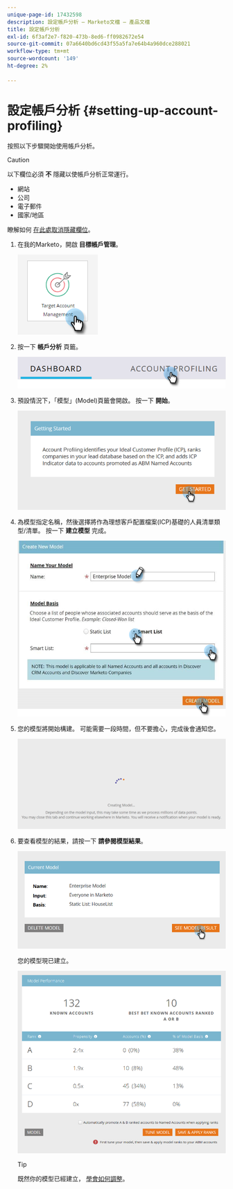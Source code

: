 ```yaml
---
unique-page-id: 17432598
description: 設定帳戶分析 — Marketo文檔 — 產品文檔
title: 設定帳戶分析
exl-id: 6f3af2e7-f820-473b-8ed6-ff0982672e54
source-git-commit: 07a6640bd6cd43f55a5fa7e64b4a960dce288021
workflow-type: tm+mt
source-wordcount: '149'
ht-degree: 2%

---
```


# 設定帳戶分析 {#setting-up-account-profiling}

按照以下步驟開始使用帳戶分析。

>[!CAUTION]
>
>以下欄位必須 **不** 隱藏以使帳戶分析正常運行。
>
>* 網站
>* 公司
>* 電子郵件
>* 國家/地區
>
>瞭解如何 [在此處取消隱藏欄位](/help/marketo/product-docs/administration/field-management/hide-and-unhide-a-field.md#unhide-a-field)。

1. 在我的Marketo，開啟 **目標帳戶管理**。

   ![](assets/setting-up-account-profiling-1.png)

1. 按一下 **帳戶分析** 頁籤。

   ![](assets/two-1.png)

1. 預設情況下，「模型」(Model)頁籤會開啟。 按一下 **開始**。

   ![](assets/three.png)

1. 為模型指定名稱，然後選擇將作為理想客戶配置檔案(ICP)基礎的人員清單類型/清單。 按一下 **建立模型** 完成。

   ![](assets/setting-up-account-profiling-4.png)

1. 您的模型將開始構建。 可能需要一段時間，但不要擔心，完成後會通知您。

   ![](assets/five.png)

1. 要查看模型的結果，請按一下 **請參閱模型結果**。

   ![](assets/six.png)

   您的模型現已建立。

   ![](assets/seven.png)

   >[!TIP]
   >
   >既然你的模型已經建立， [學會如何調整](/help/marketo/product-docs/target-account-management/account-profiling/account-profiling-ranking-and-tuning.md)。
